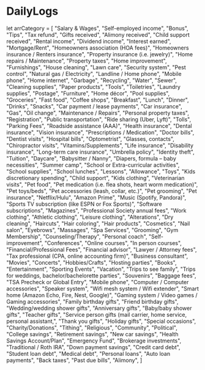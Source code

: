 # DailyLogs


let arrCategory = [
    "Salary & Wages",
    "Self-employed income",
    "Bonus",
    "Tips",
    "Tax refund",
    "Gifts received",
    "Alimony received",
    "Child support received",
    "Rental income",
    "Dividend income",
    "Interest earned",
    "Mortgage/Rent",
    "Homeowners association (HOA fees)",
    "Homeowners insurance / Renters insurance",
    "Property insurance (i.e. jewelry)",
    "Home repairs / Maintenance",
    "Property taxes",
    "Home improvement",
    "Furnishings",
    "House cleaning",
    "Lawn care",
    "Security system",
    "Pest control",
    "Natural gas / Electricity",
    "Landline / Home phone",
    "Mobile phone",
    "Home internet",
    "Garbage",
    "Recycling",
    "Water",
    "Sewer",
    "Cleaning supplies",
    "Paper products",
    "Tools",
    "Toiletries",
    "Laundry supplies",
    "Postage",
    "Furniture",
    "Home décor",
    "Pool supplies",
    "Groceries",
    "Fast food",
    "Coffee shops",
    "Breakfast",
    "Lunch",
    "Dinner",
    "Drinks",
    "Snacks",
    "Car payment / lease payments",
    "Car insurance",
    "Gas",
    "Oil change",
    "Maintenance / Repairs",
    "Personal property taxes",
    "Registration",
    "Public transportation",
    "Ride sharing (Uber, Lyft)",
    "Tolls",
    "Parking Fees",
    "Roadside assistance (AAA)",
    "Health insurance",
    "Dental insurance",
    "Vision insurance",
    "Prescriptions / Medication",
    "Doctor bills",
    "Dentist visits",
    "Hospital bills",
    "Optometrist",
    "Glasses, contacts",
    "Chiropractor visits",
    "Vitamins/Supplements",
    "Life insurance",
    "Disability insurance",
    "Long-term care insurance",
    "Umbrella policy",
    "Identity theft",
    "Tuition",
    "Daycare",
    "Babysitter / Nanny",
    "Diapers, formula – baby necessities",
    "Summer camp",
    "School or Extra-curricular activities",
    "School supplies",
    "School lunches",
    "Lessons",
    "Allowance",
    "Toys",
    "Kids discretionary spending",
    "Child support",
    "Kids clothing",
    "Veterinarian visits",
    "Pet food",
    "Pet medication (i.e. flea shots, heart worm medication)",
    "Pet toys/beds",
    "Pet accessories (leash, collar, etc.)",
    "Pet grooming",
    "Pet insurance",
    "Netflix/Hulu",
    "Amazon Prime",
    "Music (Spotify, Pandora)",
    "Sports TV subscription (like ESPN or Fox Sports)",
    "Software subscriptions",
    "Magazines",
    "Professional Society annual fees",
    "Work clothing",
    "Athletic clothing",
    "Leisure clothing",
    "Alterations",
    "Dry cleaning",
    "Haircuts",
    "Hair coloring",
    "Hair products",
    "Cosmetics",
    "Nail salon",
    "Eyebrows",
    "Massages",
    "Spa Services",
    "Grooming",
    "Gym Membership",
    "Counseling/Therapy",
    "Personal coach",
    "Self-improvement",
    "Conferences",
    "Online courses",
    "In person courses",
    "Financial/Professional Fees",
    "Financial advisor",
    "Lawyer / Attorney fees",
    "Tax professional (CPA, online accounting firm)",
    "Business consultant",
    "Movies",
    "Concerts",
    "Hobbies/Crafts",
    "Hosting parties",
    "Books",
    "Entertainment",
    "Sporting Events",
    "Vacation",
    "Trips to see family",
    "Trips for weddings, bachelor/bachelorette parties",
    "Souvenirs",
    "Baggage fees",
    "TSA Precheck or Global Entry",
    "Mobile phone",
    "Computer / Computer accessories",
    "Speaker system",
    "Wifi mesh system / Wifi extender",
    "Smart home (Amazon Echo, Fire, Nest, Google)",
    "Gaming system / Video games / Gaming accessories",
    "Family birthday gifts",
    "Friend birthday gifts",
    "Wedding/wedding shower gifts",
    "Anniversary gifts",
    "Baby/baby shower gifts",
    "Teacher gifts",
    "Service person gifts (mail carrier, home service, personal assistant,",
    "Thank you gifts",
    "Holiday gifts",
    "Special occasions",
    "Charity/Donations",
    "Tithing",
    "Religious",
    "Community",
    "Political",
    "College savings",
    "Retirement savings",
    "New car savings",
    "Health Savings Account/Plan",
    "Emergency Fund",
    "Brokerage investments",
    "Traditional / Roth IRA",
    "Down payment savings",
    "Credit card debt",
    "Student loan debt",
    "Medical debt",
    "Personal loans",
    "Auto loan payments",
    "Back taxes",
    "Past due bills",
    "Alimony",
]
